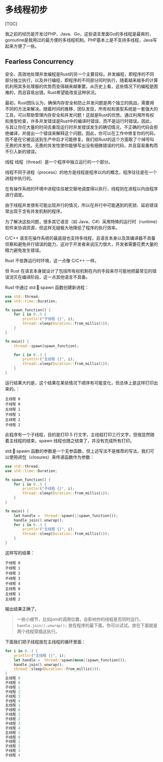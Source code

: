 # 多线程初步
[TOC]

我之前的经历是开发过PHP、Java、Go，这些语言里面Go的多线程是最爽的，goroutine是我用过的最方便的多线程机制。PHP基本上是不支持多线程，Java写起来方便了一些。

## Fearless Concurrency

安全、高效地处理并发编程是Rust的另一个主要目标。并发编程，即程序的不同部分独立执行，以及并行编程，即程序的不同部分同时执行，随着越来越多的计算机利用其多处理器的优势而变得越来越重要。从历史上看，这些情况下的编程是困难的，而且容易出错。Rust希望能改变这种状况。

最初，Rust团队认为，确保内存安全和防止并发问题是两个独立的挑战，需要用不同的方法来解决。随着时间的推移，团队发现，所有权和类型系统是一套强大的工具，可以帮助管理内存安全和并发问题！这就是Rust的优势。通过利用所有权和类型检查，许多并发错误是Rust中的编译时错误，而不是运行时错误。因此，与其让你花大量的时间去重现运行时并发错误发生的确切情况，不正确的代码会拒绝编译，并提出一个错误来解释这个问题。因此，你可以在工作中修复你的代码，而不是在它被运送到生产中后才可能修复。我们给Rust的这个方面取了个绰号叫无畏的并发性。无畏的并发性使你能够写出没有细微错误的代码，并且容易重构而不引入新的错误。

线程
线程（thread）是一个程序中独立运行的一个部分。

线程不同于进程（process）的地方是线程是程序以内的概念，程序往往是在一个进程中执行的。

在有操作系统的环境中进程往往被交替地调度得以执行，线程则在进程以内由程序进行调度。

由于线程并发很有可能出现并行的情况，所以在并行中可能遇到的死锁、延宕错误常出现于含有并发机制的程序。

为了解决这些问题，很多其它语言（如 Java、C#）采用特殊的运行时（runtime）软件来协调资源，但这样无疑极大地降低了程序的执行效率。

C/C++ 语言在操作系统的最底层也支持多线程，且语言本身以及其编译器不具备侦察和避免并行错误的能力，这对于开发者来说压力很大，开发者需要花费大量的精力避免发生错误。

Rust 不依靠运行时环境，这一点像 C/C++ 一样。

但 Rust 在语言本身就设计了包括所有权机制在内的手段来尽可能地把最常见的错误消灭在编译阶段，这一点其他语言不具备。

Rust 中通过 std::thread::spawn 函数创建新进程：

```rust
use std::thread;
use std::time::Duration;

fn spawn_function() {
    for i in 0..5 {
        println!("子线程 {}", i);
        thread::sleep(Duration::from_millis(1));
    }
}

fn main() {
    thread::spawn(spawn_function);

    for i in 0..3 {
        println!("主线程 {}", i);
        thread::sleep(Duration::from_millis(1));
    }
}
```
运行结果大约是，这个结果在某些情况下顺序有可能变化，但总体上是这样打印出来的。：
```shell
主线程 0
子线程 0
主线程 1
子线程 1
主线程 2
子线程 2
```

此程序有一个子线程，目的是打印 5 行文字，主线程打印三行文字，但很显然随着主线程的结束，spawn 线程也随之结束了，并没有完成所有打印。

std::thread::spawn 函数的参数是一个无参函数，但上述写法不是推荐的写法，我们可以使用闭包（closures）来传递函数作为参数：

```rust
use std::thread;
use std::time::Duration;

fn spawn_function() {
    for i in 0..5 {
        println!("子线程 {}", i);
        thread::sleep(Duration::from_millis(1));
    }
}

fn main() {
    let handle =  thread::spawn(||spawn_function());
    handle.join().unwrap();
    for i in 0..3 {
        println!("主线程 {}", i);
        thread::sleep(Duration::from_millis(1));
    }
}
```


这样写的结果：

```shell
子线程 0
子线程 1
子线程 2
子线程 3
子线程 4
主线程 0
主线程 1
主线程 2
```
输出结果正确了。

> 一些小细节，比如join的调用位置，会影响你的线程是否同时运行。
`handle.join().unwrap();` 放在程序的最下面，你可以试试。放在下面就是两个线程穿插这执行。

下面我们把子线程放在主线程的循环里面：
```rust
for i in 0..3 {
    println!("主线程 {}", i);
    let handle =  thread::spawn(move||spawn_function());
    handle.join().unwrap();
    thread::sleep(Duration::from_millis(1));
}
主线程 0
子线程 0
子线程 1
子线程 2
子线程 3
子线程 4
主线程 1
子线程 0
子线程 1
子线程 2
子线程 3
子线程 4
主线程 2
子线程 0
子线程 1
子线程 2
子线程 3
子线程 4
```